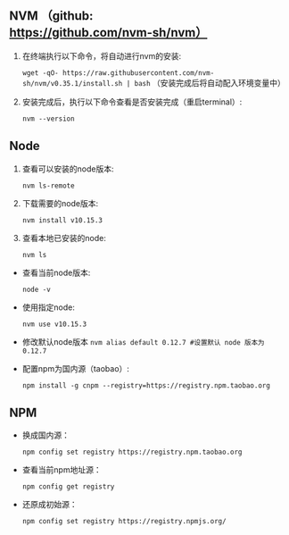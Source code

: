 ## NVM （github: https://github.com/nvm-sh/nvm）
1. 在终端执行以下命令，将自动进行nvm的安装:

    `wget -qO- https://raw.githubusercontent.com/nvm-sh/nvm/v0.35.1/install.sh | bash` （安装完成后将自动配入环境变量中）

2. 安装完成后，执行以下命令查看是否安装完成（重启terminal）:

    `nvm --version`

## Node  
1. 查看可以安装的node版本:

    `nvm ls-remote`

2. 下载需要的node版本:

    `nvm install v10.15.3`

3. 查看本地已安装的node:

    `nvm ls`
    
- 查看当前node版本:

    `node -v`
    
- 使用指定node:

    `nvm use v10.15.3`
    
- 修改默认node版本
    `nvm alias default 0.12.7 #设置默认 node 版本为 0.12.7`

- 配置npm为国内源（taobao）:

    `npm install -g cnpm --registry=https://registry.npm.taobao.org`
    
## NPM
- 换成国内源：

    `npm config set registry https://registry.npm.taobao.org`
    
- 查看当前npm地址源：

    `npm config get registry`
    
- 还原成初始源：

    `npm config set registry https://registry.npmjs.org/`
